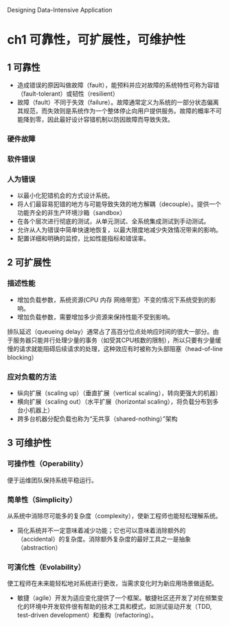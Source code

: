 Designing Data-Intensive Application

# ch1 可靠性，可扩展性，可维护性

## 1 可靠性

- 造成错误的原因叫做故障（fault），能预料并应对故障的系统特性可称为容错（fault-tolerant）或韧性（resilient）
- 故障（fault）不同于失效（failure）。故障通常定义为系统的一部分状态偏离其规范，而失效则是系统作为一个整体停止向用户提供服务。故障的概率不可能降到零，因此最好设计容错机制以防因故障而导致失效。

### 硬件故障

### 软件错误

### 人为错误

- 以最小化犯错机会的方式设计系统。
- 将人们最容易犯错的地方与可能导致失效的地方解耦（decouple）。提供一个功能齐全的非生产环境沙箱（sandbox）
- 在各个层次进行彻底的测试，从单元测试、全系统集成测试到手动测试。
- 允许从人为错误中简单快速地恢复，以最大限度地减少失效情况带来的影响。 
- 配置详细和明确的监控，比如性能指标和错误率。

## 2 可扩展性

### 描述性能

- 增加负载参数，系统资源(CPU 内存 网络带宽）不变的情况下系统受到的影响。
- 增加负载参数，需要增加多少资源来保持性能不受到影响。

排队延迟（queueing delay）通常占了高百分位点处响应时间的很大一部分。由于服务器只能并行处理少量的事务（如受其CPU核数的限制），所以只要有少量缓慢的请求就能阻碍后续请求的处理，这种效应有时被称为头部阻塞（head-of-line blocking）

### 应对负载的方法

- 纵向扩展（scaling up）（垂直扩展（vertical scaling），转向更强大的机器）
- 横向扩展（scaling out）（水平扩展（horizontal scaling），将负载分布到多台小机器上）
- 跨多台机器分配负载也称为“无共享（shared-nothing）”架构

## 3 可维护性

### 可操作性（Operability）

便于运维团队保持系统平稳运行。

### 简单性（Simplicity）

从系统中消除尽可能多的复杂度（complexity），使新工程师也能轻松理解系统。

- 简化系统并不一定意味着减少功能；它也可以意味着消除额外的（accidental）的复杂度。消除额外复杂度的最好工具之一是抽象（abstraction）

### 可演化性（Evolability）

使工程师在未来能轻松地对系统进行更改，当需求变化时为新应用场景做适配。

- 敏捷（agile）开发为适应变化提供了一个框架。敏捷社区还开发了对在频繁变化的环境中开发软件很有帮助的技术工具和模式，如测试驱动开发（TDD, test-driven development）和重构（refactoring）。




